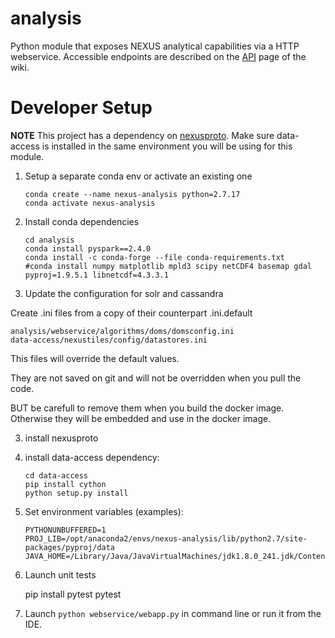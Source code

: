 analysis
=====

Python module that exposes NEXUS analytical capabilities via a HTTP webservice. Accessible endpoints are described on the [API](https://github.com/dataplumber/nexus/wiki/API) page of the wiki.

# Developer Setup

**NOTE** This project has a dependency on [nexusproto](https://github.com/apache/incubator-sdap-nexusprotohttps://github.com/apache/incubator-sdap-nexusproto). Make sure data-access is installed in the same environment you will be using for this module.

1. Setup a separate conda env or activate an existing one

    ````
    conda create --name nexus-analysis python=2.7.17
    conda activate nexus-analysis
    ````

2. Install conda dependencies

    ````
    cd analysis
    conda install pyspark==2.4.0 
    conda install -c conda-forge --file conda-requirements.txt
    #conda install numpy matplotlib mpld3 scipy netCDF4 basemap gdal pyproj=1.9.5.1 libnetcdf=4.3.3.1
    ````

3. Update the configuration for solr and cassandra

Create .ini files from a copy of their counterpart .ini.default

    analysis/webservice/algorithms/doms/domsconfig.ini
    data-access/nexustiles/config/datastores.ini

This files will override the default values.

They are not saved on git and will not be overridden when you pull the code.

BUT be carefull to remove them when you build the docker image. Otherwise they will be embedded and use in the docker image.

3. install nexusproto

4. install data-access dependency:

    ````
    cd data-access
    pip install cython
    python setup.py install
    ````

5. Set environment variables (examples):

    ```
    PYTHONUNBUFFERED=1
    PROJ_LIB=/opt/anaconda2/envs/nexus-analysis/lib/python2.7/site-packages/pyproj/data
    JAVA_HOME=/Library/Java/JavaVirtualMachines/jdk1.8.0_241.jdk/Contents/Home
     ```

5. Launch unit tests

    pip install pytest
    pytest
    

5. Launch `python webservice/webapp.py` in command line or run it from the IDE.




